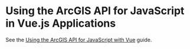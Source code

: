 # Using the ArcGIS API for JavaScript in Vue.js Applications

See the [Using the ArcGIS API for JavaScript with Vue](https://developers.arcgis.com/javascript/latest/guide/vue/) guide.
